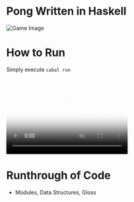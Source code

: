 # Pong Written in Haskell
![Game Image](https://i.imgur.com/FMB28WZ.png)

# How to Run
Simply execute `cabal run`


<video src="pongDemo.mp4" poster="https://i.imgur.com/FMB28WZ.png" width="320" height="200" controls preload></video>


# Runthrough of Code
- Modules, Data Structures, Gloss
